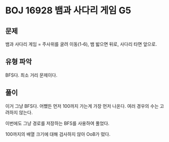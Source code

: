 # BOJ 16928 뱀과 사다리 게임 G5

## 문제

뱀과 사다리 게임 = 주사위를 굴려 이동(1-6), 뱀 밟으면 뒤로, 사다리 타면 앞으로.

## 유형 파악

BFS다. 최소 거리 문제이다.

## 풀이

이거 그냥 BFS다. 어쨌든 먼저 100까지 가는게 가장 먼저 나온다. 여러 경우의 수는 고려하지 않는다.

이번에도 그냥 경로를 저장하는 BFS를 사용하여 풀었다.

100까지의 배열 크기에 대해 검사하지 않아 OoB가 떴다.